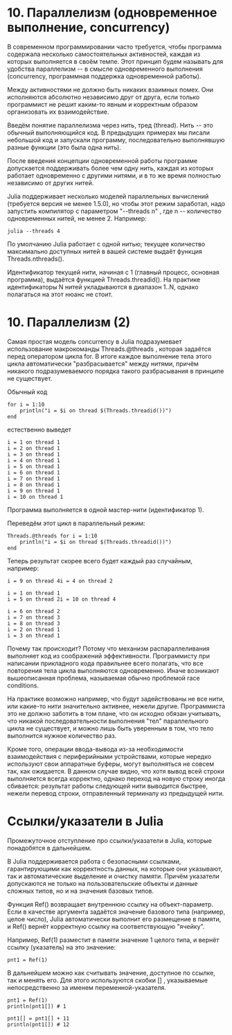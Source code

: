 # 10. Параллелизм (одновременное выполнение, concurrency)

В современном программировании часто требуется, чтобы программа содержала несколько самостоятельных активностей, каждая из которых выполняется в своём темпе. Этот принцип будем называть для удобства параллелизм -- в смысле одновременного выполнения (concurrency, программная поддержка одновременной работы).

Между активностями не должно быть никаких взаимных помех. Они исполняются абсолютно независимо друг от друга, если только программист не решит каким-то явным и корректным образом организовать их взаимодействие.

Введём понятие параллелизма через нить, тред (thread). Нить -- это обычный выполняющийся код. В предыдущих примерах мы писали небольшой код и запускали программу, последовательно выполнявшую разные функции (это была одна нить).

После введения концепции одновременной работы программе допускается поддерживать более чем одну нить, каждая из которых работает одновременно с другими нитями, и в то же время полностью независимо от других нитей.

Julia поддерживает несколько моделей параллельных вычислений (требуется версия не менее 1.5.0), но чтобы этот режим заработал, надо запустить компилятор с параметром "--threads n" , где n -- количество одновременных нитей, не менее 2. Например:

```
julia --threads 4
```

По умолчанию Julia работает с одной нитью; текущее количество максимально доступных нитей в вашей системе выдаёт функция Threads.nthreads().

Идентификатор текущей нити, начиная с 1 (главный процесс, основная программа), выдаётся функцией Threads.threadid(). На практике идентификаторы N нитей укладываются в диапазон 1..N, однако полагаться на этот нюанс не стоит.

# 10. Параллелизм (2)
Самая простая модель concurrency в Julia подразумевает использование макрокоманды Threads.@threads , которая задаётся перед оператором цикла for. В итоге каждое выполнение тела этого цикла автоматически "разбрасывается" между нитями, причём никакого подразумеваемого порядка такого разбрасывания в принципе не существует.

Обычный код

```
for i = 1:10
    println("i = $i on thread $(Threads.threadid())")
end
```
естественно выведет

```
i = 1 on thread 1
i = 2 on thread 1
i = 3 on thread 1
i = 4 on thread 1
i = 5 on thread 1
i = 6 on thread 1
i = 7 on thread 1
i = 8 on thread 1
i = 9 on thread 1
i = 10 on thread 1
```
Программа выполняется в одной мастер-нити (идентификатор 1).

Переведём этот цикл в параллельный режим:

```
Threads.@threads for i = 1:10
    println("i = $i on thread $(Threads.threadid())")
end
```

Теперь результат скорее всего будет каждый раз случайным, например:

```
i = 9 on thread 4i = 4 on thread 2

i = 1 on thread 1
i = 5 on thread 2i = 10 on thread 4

i = 6 on thread 2
i = 7 on thread 3
i = 8 on thread 3
i = 2 on thread 1
i = 3 on thread 1
```

Почему так происходит? Потому что механизм распараллеливания выполняет код из соображений эффективности. Программисту при написании прикладного кода правильнее всего полагать, что все повторения тела цикла выполняются одновременно. Иначе возникают вышеописанная проблема, называемая обычно проблемой race conditions.

На практике возможно например, что будут задействованы не все нити, или какие-то нити значительно активнее, нежели другие. Программиста это не должно заботить в том плане, что он исходно обязан учитывать, что никакой последовательности выполнения "тел" параллельного цикла не существует, и можно лишь быть уверенным в том, что тело выполнится нужное количество раз.

Кроме того, операции ввода-вывода из-за необходимости взаимодействия с периферийными устройствами, которые нередко используют свои аппаратные буферы, могут выполняться не совсем так, как ожидается. В данном случае видно, что хотя вывод всей строки выполняется всегда корректно, однако переход на новую строку иногда сбивается: результат работы следующей нити выводится быстрее, нежели перевод строки, отправленный терминалу из предыдущей нити.

# Ссылки/указатели в Julia

Промежуточное отступление про ссылки/указатели в Julia, которые понадобятся в дальнейшем.

В Julia поддерживается работа с безопасными ссылками, гарантирующими как корректность данных, на которые они указывают, так и автоматические выделение и очистку памяти. Причём указатели допускаются не только на пользовательские объекты и данные сложных типов, но и на значения базовых типов.

Функция Ref() возвращает внутреннюю ссылку на объект-параметр. Если в качестве аргумента задаётся значение базового типа (например, целое число), Julia автоматически выполнит его размещение в памяти, и Ref() вернёт корректную ссылку на соответствующую "ячейку".

Например, Ref(1) разместит в памяти значение 1 целого типа, и вернёт ссылку (указатель) на это значение:

```
pnt1 = Ref(1)
```
В дальнейшем можно как считывать значение, доступное по ссылке, так и менять его. Для этого используются скобки [] , указываемые непосредственно за именем переменной-указателя.

```
pnt1 = Ref(1)
println(pnt1[]) # 1

pnt1[] = pnt1[] + 11 
println(pnt1[]) # 12
```
